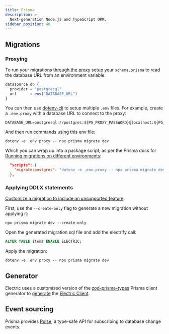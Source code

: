 ```yaml
---
title: Prisma
description: >-
  Next-generation Node.js and TypeScript ORM.
sidebar_position: 40
---
```


## Migrations

### Proxying

To run your migrations [through the proxy](../../usage/data-modelling/migrations.md#migrations-proxy) setup your `schema.prisma` to read the database URL from an environment variable:

```js
datasource db {
  provider = "postgresql"
  url      = env("DATABASE_URL")
}
```

You can then use [dotenv-cli](https://www.npmjs.com/package/dotenv-cli) to setup multiple `.env` files. For example, create a `.env.proxy` with a database URL to connect to the proxy:

```shell
DATABASE_URL=postgresql://postgres:${PG_PROXY_PASSWORD}@localhost:${PG_PROXY_PORT}/mydb
```

And then run commands using this env file:

```shell
dotenv -e .env.proxy -- npx prisma migrate dev
```

Which you can wrap up into a package script, as per the Prisma docs for [Running migrations on different environments](https://www.prisma.io/docs/guides/development-environment/environment-variables/using-multiple-env-files#running-migrations-on-different-environments):

```json
  "scripts": {
    "migrate:postgres": "dotenv -e .env.proxy -- npx prisma migrate dev",
  },
```

### Applying DDLX statements

[Customize a migration to include an unsupported feature](https://www.prisma.io/docs/guides/migrate/developing-with-prisma-migrate/include-unsupported-database-features).

First, use the `--create-only` flag to generate a new migration without applying it:

```shell
npx prisma migrate dev --create-only
```

Open the generated migration.sql file and add the electrify call:

```sql
ALTER TABLE items ENABLE ELECTRIC;
```

Apply the migration:

```shell
dotenv -e .env.proxy -- npx prisma migrate dev
```

## Generator

Electric uses a customised version of the [zod-prisma-types](https://github.com/chrishoermann/zod-prisma-types) Prisma client generator to [generate](../../api/generator.md) the [Electric Client](../../usage/data-access/client.md).

## Event sourcing

Prisma provides [Pulse](https://www.prisma.io/data-platform/pulse), a type-safe API for subscribing to database change events.
